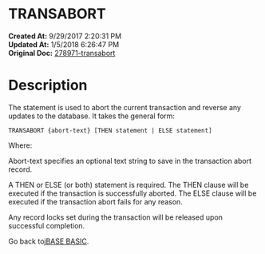 # TRANSABORT

**Created At:** 9/29/2017 2:20:31 PM  
**Updated At:** 1/5/2018 6:26:47 PM  
**Original Doc:** [278971-transabort](https://docs.jbase.com/36868-jbase-basic/278971-transabort)  


# Description

The statement is used to abort the current transaction and reverse any updates to the database. It takes the general form:

```
TRANSABORT {abort-text} [THEN statement | ELSE statement]
```

Where:

Abort-text specifies an optional text string to save in the transaction abort record.

A THEN or ELSE (or both) statement is required. The THEN clause will be executed if the transaction is successfully aborted. The ELSE clause will be executed if the transaction abort fails for any reason.

Any record locks set during the transaction will be released upon successful completion.



Go back to[jBASE BASIC](263498-jbase-basic).
